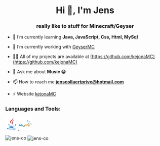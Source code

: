 <h1 align="center">Hi 👋, I'm Jens</h1>
<h3 align="center">really like to stuff for Minecraft/Geyser</h3>

- 🌱 I’m currently learning **Java, JavaScript, Css, Html, MySql**

- 🔭 I’m currently working with [GeyserMC](https://github.com/GeyserMC/Geyser)

- 👨‍💻 All of my projects are available at [https://github.com/kejonaMC](https://github.com/kejonaMC)

- 💬 Ask me about **Music 😀**

- 📫 How to reach me **jenscollaertprive@hotmail.com**

- ⚡ Website [kejonaMC](https://kejona.dev)


<h3 align="left">Languages and Tools:</h3>
<p align="left"> <a href="https://www.java.com" target="_blank"> <img src="https://raw.githubusercontent.com/devicons/devicon/master/icons/java/java-original.svg" alt="java" width="40" height="40"/> </a> <a href="https://www.mysql.com/" target="_blank"> <img src="https://raw.githubusercontent.com/devicons/devicon/master/icons/mysql/mysql-original-wordmark.svg" alt="mysql" width="40" height="40"/> </a> </p>

<p><img align="left" src="https://github-readme-stats.vercel.app/api/top-langs?username=jens-co&show_icons=true&locale=en&layout=compact" alt="jens-co" /></p>

<p>&nbsp;<img align="center" src="https://github-readme-stats.vercel.app/api?username=jens-co&show_icons=true&locale=en" alt="jens-co" /></p>
